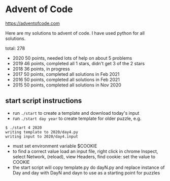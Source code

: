 Advent of Code
==============

https://adventofcode.com

Here are my solutions to advent of code.  I have used python for all
solutions.

total: 278

- 2020 50 points, needed lots of help on about 5 problems
- 2019 46 points, completed all 1 stars, didn't get 3 of the 2 stars
- 2018 36 points, in progress
- 2017 50 points, completed all solutions in Feb 2021
- 2016 50 points, completed all solutions in Feb 2021
- 2015 50 points, completed all solutions in Nov 2020

## start script instructions

- run `./start` to create a template and download today's input
- run `./start day year` to create template for older puzzle, e.g.
```
$ ./start 4 2020
writing template to 2020/day4.py
writing input to 2020/day4.input
```
- must set environment variable $COOKIE
- to find a correct value load an input file, right click in chrome Inspect, select Network, (reload), view Headers, find cookie: set the value to COOKIE
- the start script will copy template.py do dayN.py and replace instance of Day and day with DayN and dayn to use as a starting point for puzzles
